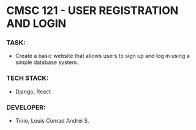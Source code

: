 # CMSC 121 - USER REGISTRATION AND LOGIN

### TASK:
* Create a basic website that allows users to sign up and log in using a simple database system.

### TECH STACK:
* Django, React

### DEVELOPER:
* Tinio, Louis Conrad Andrei S. 
